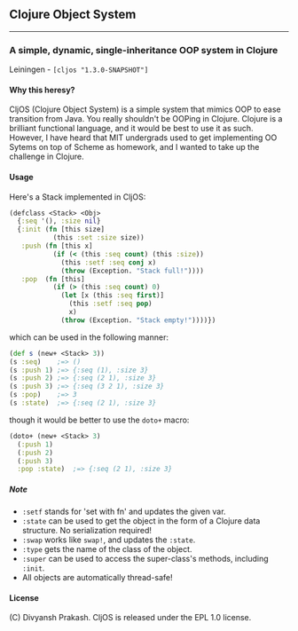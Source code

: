 ## Clojure Object System
------------------------
### A simple, dynamic, single-inheritance OOP system in Clojure
Leiningen - `[cljos "1.3.0-SNAPSHOT"]`

#### Why this heresy?
CljOS (Clojure Object System) is a simple system that mimics OOP to ease transition from Java. You really shouldn't be OOPing in Clojure. Clojure is a brilliant functional language, and it would be best to use it as such. However, I have heard that MIT undergrads used to get implementing OO Sytems on top of Scheme as homework, and I wanted to take up the challenge in Clojure.

#### Usage
Here's a Stack implemented in CljOS:

```clojure
(defclass <Stack> <Obj>
  {:seq '(), :size nil}
  {:init (fn [this size]
           (this :set :size size))
   :push (fn [this x]
           (if (< (this :seq count) (this :size))
             (this :setf :seq conj x)
             (throw (Exception. "Stack full!"))))
   :pop  (fn [this]
           (if (> (this :seq count) 0)
             (let [x (this :seq first)]
               (this :setf :seq pop)
               x)
             (throw (Exception. "Stack empty!"))))})
```

which can be used in the following manner:
```clojure
(def s (new+ <Stack> 3))
(s :seq)    ;=> ()
(s :push 1) ;=> {:seq (1), :size 3}
(s :push 2) ;=> {:seq (2 1), :size 3}
(s :push 3) ;=> {:seq (3 2 1), :size 3}
(s :pop)    ;=> 3
(s :state)  ;=> {:seq (2 1), :size 3}
```

though it would be better to use the `doto+` macro:
```clojure
(doto+ (new+ <Stack> 3)
  (:push 1)
  (:push 2)
  (:push 3)
  :pop :state)  ;=> {:seq (2 1), :size 3}
```

##### Note
* `:setf` stands for 'set with fn' and updates the given var.
* `:state` can be used to get the object in the form of a Clojure data structure. No serialization required!
* `:swap` works like `swap!`, and updates the `:state`.
* `:type` gets the name of the class of the object.
* `:super` can be used to access the super-class's methods, including `:init`.
* All objects are automatically thread-safe!

#### License
(C) Divyansh Prakash. CljOS is released under the EPL 1.0 license.